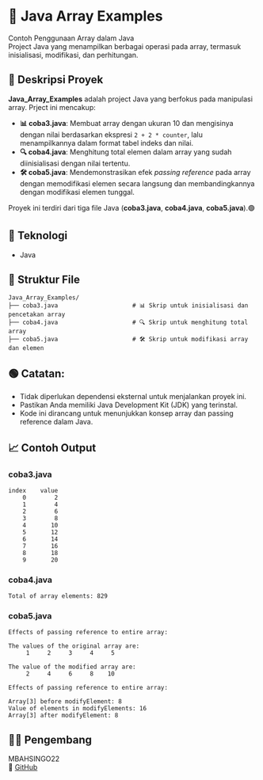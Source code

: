 # 📝 Java Array Examples

Contoh Penggunaan Array dalam Java  
Project Java yang menampilkan berbagai operasi pada array, termasuk inisialisasi, modifikasi, dan perhitungan.

## 📖 Deskripsi Proyek

**Java_Array_Examples** adalah project Java yang berfokus pada manipulasi array. Prject ini mencakup:

- **📊 coba3.java**: Membuat array dengan ukuran 10 dan mengisinya dengan nilai berdasarkan ekspresi `2 + 2 * counter`, lalu menampilkannya dalam format tabel indeks dan nilai.
- **🔍 coba4.java**: Menghitung total elemen dalam array yang sudah diinisialisasi dengan nilai tertentu.
- **🛠️ coba5.java**: Mendemonstrasikan efek *passing reference* pada array dengan memodifikasi elemen secara langsung dan membandingkannya dengan modifikasi elemen tunggal.

Proyek ini terdiri dari tiga file Java (**coba3.java**, **coba4.java**, **coba5.java**).🟢

## 🧠 Teknologi

- Java

## 📂 Struktur File

```
Java_Array_Examples/
├── coba3.java                     # 📊 Skrip untuk inisialisasi dan pencetakan array
├── coba4.java                     # 🔍 Skrip untuk menghitung total array
├── coba5.java                     # 🛠️ Skrip untuk modifikasi array dan elemen
```

## 🟢 Catatan:
- Tidak diperlukan dependensi eksternal untuk menjalankan proyek ini.
- Pastikan Anda memiliki Java Development Kit (JDK) yang terinstal.
- Kode ini dirancang untuk menunjukkan konsep array dan passing reference dalam Java.

## 📈 Contoh Output

### coba3.java
```
index    value
    0        2
    1        4
    2        6
    3        8
    4       10
    5       12
    6       14
    7       16
    8       18
    9       20
```

### coba4.java
```
Total of array elements: 829
```

### coba5.java
```
Effects of passing reference to entire array:

The values of the original array are:
     1     2     3     4     5

The value of the modified array are:
     2     4     6     8    10

Effects of passing reference to entire array:

Array[3] before modifyElement: 8
Value of elements in modifyElements: 16
Array[3] after modifyElement: 8
```

## 👨‍💻 Pengembang
MBAHSINGO22  
🔗 [GitHub](https://github.com/MBAHSINGO22)
